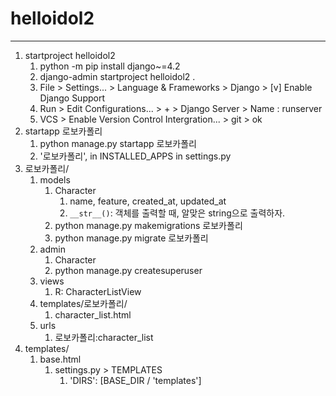 # helloidol2
---
1. startproject helloidol2
   1. python -m pip install django~=4.2
   2. django-admin startproject helloidol2 .
   3. File > Settings... > Language & Frameworks > Django > [v] Enable Django Support
   4. Run > Edit Configurations... > + > Django Server > Name : runserver
   5. VCS > Enable Version Control Intergration... > git > ok
2. startapp 로보카폴리
   1. python manage.py startapp 로보카폴리
   2. '로보카폴리', in INSTALLED_APPS in settings.py
3. 로보카폴리/
   1. models
      1. Character
         1. name, feature, created_at, updated_at
         2. `__str__()`: 객체를 출력할 때, 알맞은 string으로 출력하자.
      2. python manage.py makemigrations 로보카폴리
      3. python manage.py migrate 로보카폴리
   2. admin
      1. Character
      2. python manage.py createsuperuser
   3. views
      1. R: CharacterListView
   4. templates/로보카폴리/
      1. character_list.html
   5. urls
      1. 로보카폴리:character_list
4. templates/
   1. base.html
      1. settings.py > TEMPLATES
         1. 'DIRS': [BASE_DIR / 'templates']
